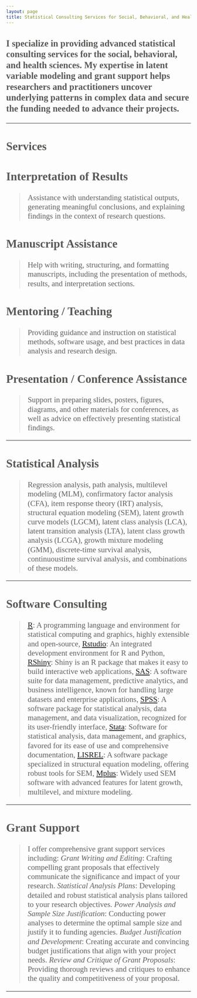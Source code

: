 ```yaml
---
layout: page
title: Statistical Consulting Services for Social, Behavioral, and Health Sciences
---
```


<style>
  ul {
    color: #585A56;
    font-family: Aptos;
    font-size: 1.50em;
    line-height: 1.2;
    padding: 0;
  }
</style>

<ul>

### I specialize in providing advanced statistical consulting services for the social, behavioral, and health sciences. My expertise in latent variable modeling and grant support helps researchers and practitioners uncover underlying patterns in complex data and secure the funding needed to advance their projects.

---

## **Services**

## Interpretation of Results
> Assistance with understanding statistical outputs, generating meaningful conclusions, and explaining findings in the context of research questions.

## Manuscript Assistance
> Help with writing, structuring, and formatting manuscripts, including the presentation of methods, results, and interpretation sections.

## Mentoring / Teaching
> Providing guidance and instruction on statistical methods, software usage, and best practices in data analysis and research design.

## Presentation / Conference Assistance
> Support in preparing slides, posters, figures, diagrams, and other materials for conferences, as well as advice on effectively presenting statistical findings.

---

## Statistical Analysis       
> Regression analysis, path analysis, multilevel modeling (MLM), confirmatory factor analysis (CFA), item response theory (IRT) analysis, structural equation modeling (SEM), latent growth curve models (LGCM), latent class analysis (LCA), latent transition analysis (LTA), latent class growth analysis (LCGA), growth mixture modeling (GMM), discrete-time survival analysis, continuoustime survival analysis, and combinations of these models. 

---

## Software Consulting
> [R](https://cran.r-project.org/): A programming language and environment for statistical computing and graphics, highly extensible and open-source, [Rstudio](https://posit.co/download/rstudio-desktop/#download): An integrated development environment for R and Python, [RShiny](https://shiny.posit.com/): Shiny is an R package that makes it easy to build interactive web applications, [SAS](https://www.sas.com/en_us/home.html): A software suite for data management, predictive analytics, and business intelligence, known for handling large datasets and enterprise applications, [SPSS](https://www.ibm.com/spss): A software package for statistical analysis, data management, and data visualization, recognized for its user-friendly interface, [Stata](https://www.stata.com/): Software for statistical analysis, data management, and graphics, favored for its ease of use and comprehensive documentation, [LISREL](https://ssicentral.com/index.php/products/lisrel/): A software package specialized in structural equation modeling, offering robust tools for SEM, [Mplus](https://www.statmodel.com/): Widely used SEM software with advanced features for latent growth, multilevel, and mixture modeling.

---

## Grant Support

> I offer comprehensive grant support services including: *Grant Writing and Editing*: Crafting compelling grant proposals that effectively communicate the significance and impact of your research. *Statistical Analysis Plans*: Developing detailed and robust statistical analysis plans tailored to your research objectives. *Power Analysis and Sample Size Justification*: Conducting power analyses to determine the optimal sample size and justify it to funding agencies. *Budget Justification and Development*: Creating accurate and convincing budget justifications that align with your project needs. *Review and Critique of Grant Proposals*: Providing thorough reviews and critiques to enhance the quality and competitiveness of your proposal.

</ul>


---


